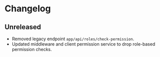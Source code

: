 # Changelog

## Unreleased
- Removed legacy endpoint `app/api/roles/check-permission`.
- Updated middleware and client permission service to drop role-based permission checks.
